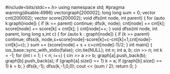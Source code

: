 #include<bits/stdc++.h>
using namespace std;
#pragma warning(disable:4996)
vector<int>graph[200002];
long long sum = 0;
vector<int> cnt(200002);
vector<int> score(200002);
void dfs(int node, int parent)
{
	for (auto k:graph[node])
	{
		if (k == parent)
			continue;
		dfs(k, node);
		cnt[node] += cnt[k];
		score[node] += score[k] + cnt[k];
	}
	cnt[node]++;
}
void dfss(int node, int parent, long long s,int c)
{
	for (auto k : graph[node])
	{
		if (k == parent)
			continue;
		dfss(k, node,s+score[node]-score[k]+c-cnt[k]+1,cnt[node]-cnt[k]+c);
	}
	sum += (score[node] + s + c+cnt[node]-1)/2;
}
int main()
{
	ios_base::sync_with_stdio(false);
	cin.tie(NULL);
	int n;
	int a, b;
	cin >> n;
	int k = -1;
	for (int i = 1; i < n; i++)
	{
		cin >> a >> b;
		graph[a].push_back(b);
		graph[b].push_back(a);
		if (graph[a].size() == 1)
			k = a;
		if (graph[b].size() == 1)
			k = b;
	}
	dfs(k,-1);
	dfss(k,-1,0,0);
	cout << (sum / 2);
	return 0;
}
